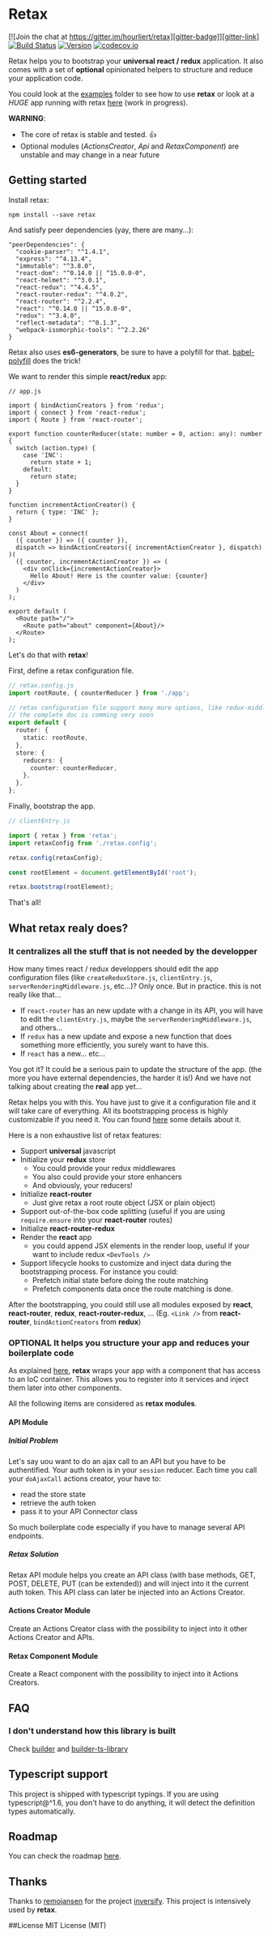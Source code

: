 # Retax

[![Join the chat at https://gitter.im/hourliert/retax][gitter-badge]][gitter-link]
[![Build Status][travis-badge]][travis-link]
[![Version][version-badge]][version-link]
[![codecov.io][codecov-badge]][codecov-link]


Retax helps you to bootstrap your **universal react / redux** application.
It also comes with a set of **optional** opinionated helpers to structure and reduce your application code.

You could look at the [examples](https://github.com/retaxJS/retax/tree/master/examples) folder to see how to use **retax** or look at a *HUGE* app running with retax [here][seed] (work in progress).

**WARNING**:
* The core of retax is stable and tested. :thumbsup:
* Optional modules (*ActionsCreator*, *Api* and *RetaxComponent*) are unstable and may change in a near future

## Getting started

Install retax:
```
npm install --save retax
```

And satisfy peer dependencies (yay, there are many...):
```
"peerDependencies": {
  "cookie-parser": "^1.4.1",
  "express": "^4.13.4",
  "immutable": "^3.8.0",
  "react-dom": "^0.14.0 || ^15.0.0-0",
  "react-helmet": "^3.0.1",
  "react-redux": "^4.4.5",
  "react-router-redux": "^4.0.2",
  "react-router": "^2.2.4",
  "react": "^0.14.0 || ^15.0.0-0",
  "redux": "^3.4.0",
  "reflect-metadata": "^0.1.3",
  "webpack-isomorphic-tools": "^2.2.26"
}
```

Retax also uses **es6-generators**, be sure to have a polyfill for that. [babel-polyfill](https://babeljs.io/docs/usage/polyfill/) does the trick!


We want to render this simple **react/redux** app:

```tsx
// app.js

import { bindActionCreators } from 'redux';
import { connect } from 'react-redux';
import { Route } from 'react-router';

export function counterReducer(state: number = 0, action: any): number {
  switch (action.type) {
    case 'INC':
      return state + 1;
    default:
      return state;
  }
}

function incrementActionCreator() {
  return { type: 'INC' };
}

const About = connect(
  ({ counter }) => ({ counter }),
  dispatch => bindActionCreators({ incrementActionCreator }, dispatch)
)(
  ({ counter, incrementActionCreator }) => (
    <div onClick={incrementActionCreator}>
      Hello About! Here is the counter value: {counter}
    </div>
  )
);

export default (
  <Route path="/">
    <Route path="about" component={About}/>
  </Route>
);

```

Let's do that with **retax**!

First, define a retax configuration file.

```ts
// retax.config.js
import rootRoute, { counterReducer } from './app';

// retax configuration file support many more options, like redux-middleware, redux-store-enhancer, dynamic rootRoute evaluation, etc...
// the complete doc is comming very soon
export default {
  router: {
    static: rootRoute,
  },
  store: {
    reducers: {
      counter: counterReducer,
    },
  },
};

```

Finally, bootstrap the app.

```ts
// clientEntry.js

import { retax } from 'retax';
import retaxConfig from './retax.config';

retax.config(retaxConfig);

const rootElement = document.getElementById('root');

retax.bootstrap(rootElement);

```

That's all!

## What retax realy does?
### It centralizes all the stuff that is not needed by the developper
How many times react / redux developpers should edit the app configuration files (like `createReduxStore.js`, `clientEntry.js`, `serverRenderingMiddleware.js`, etc...)?
Only once. But in practice. this is not really like that...
* If `react-router` has an new update with a change in its API, you will have to edit the `clientEntry.js`, maybe the `serverRenderingMiddleware.js`, and others...
* If `redux` has a new update and expose a new function that does something more efficiently, you surely want to have this.
* If `react` has a new... etc...

You got it? It could be a serious pain to update the structure of the app. (the more you have external dependencies, the harder it is!)
And we have not talking about creating the **real** app yet...


Retax helps you with this. You have just to give it a configuration file and it will take care of everything.
All its bootstrapping process is highly customizable if you need it.
You can found [here](https://github.com/retaxJS/retax-core#bootstrapping) some details about it.

Here is a non exhaustive list of retax features:

* Support **universal** javascript
* Initialize your **redux** store
  * You could provide your redux middlewares
  * You also could provide your store enhancers
  * And obviously, your reducers!
* Initialize **react-router**
  * Just give retax a root route object (JSX or plain object)
* Support out-of-the-box code splitting (useful if you are using `require.ensure` into your **react-router** routes)
* Initialize **react-router-redux**
* Render the **react** app
  * you could append JSX elements in the render loop, useful if your want to include redux `<DevTools />`
* Support lifecycle hooks to customize and inject data during the bootstrapping process. For instance you could:
  * Prefetch initial state before doing the route matching
  * Prefetch components data once the route matching is done.

After the bootstrapping, you could still use all modules exposed by **react**, **react-router**, **redux**, **react-router-redux**, ...
(Eg. `<Link />` from **react-router**, `bindActionCreators` from **redux**)


### **OPTIONAL** It helps you structure your app and reduces your boilerplate code
As explained [here](https://github.com/retaxJS/retax-core#provide-a-inversion-of-control-container-to-retax-modules), **retax** wraps your app
with a component that has access to an IoC container. This allows you to register into it services and inject them later into other components.

All the following items are considered as **retax modules**.

#### API Module
##### Initial Problem
Let's say uou want to do an ajax call to an API but you have to be authentified. Your auth token is in your `session` reducer.
Each time you call your `doAjaxCall` actions creator, your have to:
* read the store state
* retrieve the auth token
* pass it to your API Connector class

So much boilerplate code especially if you have to manage several API endpoints.

##### Retax Solution
Retax API module helps you create an API class (with base methods, GET, POST, DELETE, PUT (can be extended)) and will inject into it the current auth token.
This API class can later be injected into an Actions Creator.

#### Actions Creator Module
Create an Actions Creator class with the possibility to inject into it other Actions Creator and APIs.

#### Retax Component Module
Create a React component with the possibility to inject into it Actions Creators.


## FAQ
### I don't understand how this library is built
Check [builder][builder-link] and [builder-ts-library][builder-ts-library-link]


## Typescript support
This project is shipped with typescript typings.
If you are using typescript@^1.6, you don't have to do anything, it will detect the definition types automatically.

## Roadmap
You can check the roadmap [here](https://github.com/retaxJS/retax/wiki/Roadmap).

## **Thanks**
Thanks to [remojansen](https://github.com/remojansen) for the project [inversify](https://github.com/inversify/InversifyJS/).
This project is intensively used by **retax**.

##License
MIT License (MIT)


[gitter-badge]: https://badges.gitter.im/retaxJS/retax.svg
[gitter-link]: https://gitter.im/retaxJS/retax?utm_source=badge&utm_medium=badge&utm_campaign=pr-badge&utm_content=badge
[travis-badge]: https://travis-ci.org/retaxJS/retax.svg?branch=master
[travis-link]: https://travis-ci.org/retaxJS/retax
[version-badge]: https://badge.fury.io/js/retax.svg
[version-link]: https://badge.fury.io/js/retax
[codecov-badge]: https://codecov.io/github/retaxJS/retax/coverage.svg?branch=master
[codecov-link]: https://codecov.io/github/retaxJS/retax?branch=master
[seed]: https://github.com/hourliert/react-seed
[builder-link]: http://builder.formidable.com/
[builder-ts-library-link]: https://github.com/hourliert/builder-ts-library
